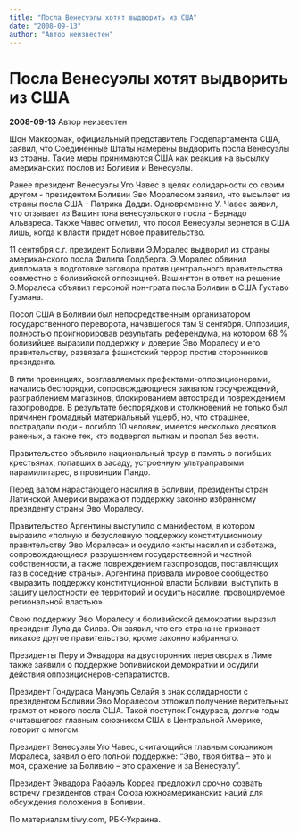 ```yaml
---
title: "Посла Венесуэлы хотят выдворить из США"
date: "2008-09-13"
author: "Автор неизвестен"
---
```


# Посла Венесуэлы хотят выдворить из США

**2008-09-13** Автор неизвестен

Шон Маккормак, официальный представитель Госдепартамента США, заявил, что Соединенные Штаты намерены выдворить посла Венесуэлы из страны. Такие меры принимаются США как реакция на высылку американских послов из Боливии и Венесуэлы.

Ранее президент Венесуэлы Уго Чавес в целях солидарности со своим другом - президентом Боливии Эво Моралесом заявил, что высылает из страны посла США - Патрика Дадди. Одновременно У. Чавес заявил, что отзывает из Вашингтона венесуэльского посла - Бернадо Альвареса. Также Чавес отметил, что посол Венесуэлы вернется в США лишь, когда к власти придет новое правительство.

11 сентября с.г. президент Боливии Э.Моралес выдворил из страны американского посла Филипа Голдберга. Э.Моралес обвинил дипломата в подготовке заговора против центрального правительства совместно с боливийской оппозицией. Вашингтон в ответ на решение Э.Моралеса объявил персоной нон-грата посла Боливии в США Густаво Гузмана.

Посол США в Боливии был непосредственным организатором государственного переворота, начавшегося там 9 сентября. Оппозиция, полностью проигнорировав результаты референдума, на котором 68 % боливийцев выразили поддержку и доверие Эво Моралесу и его правительству, развязала фашистский террор против сторонников президента.

В пяти провинциях, возглавляемых префектами-оппозиционерами, начались беспорядки, сопровождающиеся захватом госучреждений, разграблением магазинов, блокированием автострад и повреждением газопроводов. В результате беспорядков и столкновений не только был причинен громадный материальный ущерб, но, что страшнее, пострадали люди - погибло 10 человек, имеется несколько десятков раненых, а также тех, кто подвергся пыткам и пропал без вести.

Правительство объявило национальный траур в память о погибших крестьянах, попавших в засаду, устроенную ультраправыми парамилитарес, в провинции Пандо.

Перед валом нарастающего насилия в Боливии, президенты стран Латинской Америки выражают поддержку законно избранному президенту страны Эво Моралесу.

Правительство Аргентины выступило с манифестом, в котором выразило «полную и безусловную поддержку конституционному правительству Эво Моралеса» и осудило «акты насилия и саботажа, сопровождающиеся разрушением государственной и частной собственности, а также повреждением газопроводов, поставляющих газ в соседние страны». Аргентина призвала мировое сообщество «выразить поддержку конституционной власти Боливии, выступить в защиту целостности ее территорий и осудить насилие, провоцируемое региональной властью».

Свою поддержку Эво Моралесу и боливийской демократии выразил президент Лула да Силва. Он заявил, что его страна не признает никакое другое правительство, кроме законно избранного.

Президенты Перу и Эквадора на двусторонних переговорах в Лиме также заявили о поддержке боливийской демократии и осудили действия оппозиционеров-сепаратистов.

Президент Гондураса Мануэль Селайя в знак солидарности с президентом Боливии Эво Моралесом отложил получение верительных грамот от нового посла США. Такой поступок Гондураса, долгие годы считавшегося главным союзником США в Центральной Америке, говорит о многом.

Президент Венесуэлы Уго Чавес, считающийся главным союзником Моралеса, заявил о его полной поддержке: “Эво, твоя битва – это и моя, сражение за Боливию – это сражение и за Венесуэлу”.

Президент Эквадора Рафаэль Корреа предложил срочно созвать встречу президентов стран Союза южноамериканских наций для обсуждения положения в Боливии.

По материалам tiwy.com, РБК-Украина.